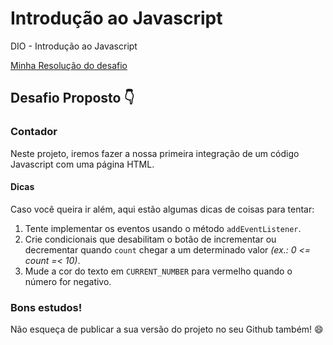 # Introdução ao Javascript
DIO - Introdução ao Javascript

[Minha Resolução do desafio](https://tysonos.github.io/dio-javascript/introducao-javascript/contador/index.html)
## Desafio Proposto 👇

### Contador
Neste projeto, iremos fazer a nossa primeira integração de um código Javascript com uma página HTML.

#### Dicas
Caso você queira ir além, aqui estão algumas dicas de coisas para tentar:

1. Tente implementar os eventos usando o método `addEventListener`. 
2. Crie condicionais que desabilitam o botão de incrementar ou decrementar quando `count` chegar a um determinado valor *(ex.: 0 <= count =< 10)*.
3. Mude a cor do texto em `CURRENT_NUMBER` para vermelho quando o número for negativo.

### Bons estudos!
Não esqueça de publicar a sua versão do projeto no seu Github também! :smile:
